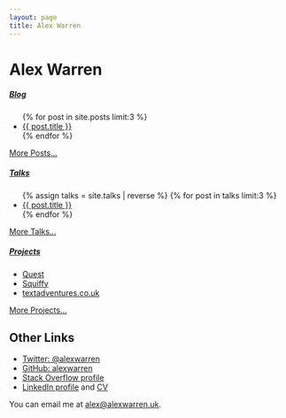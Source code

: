 ```yaml
---
layout: page
title: Alex Warren
---
```


<div class="jumbotron index-jumbotron">
    <h1 class="display-4">Alex Warren</h1>
</div>

<div class="row mb-5">
    <div class="col-md">
        <div class="card h-100 shadow">
            <div class="card-body h-100">
                <h5 class="card-title"><a href="/blog">Blog</a></h5>
                <ul>
                {% for post in site.posts limit:3 %}
                <li>
                <a href="{{ post.url }}">{{ post.title }}</a>
                </li>
                {% endfor %}
                </ul>
            </div>
            <div class="card-body">
                <a href="/blog" class="btn btn-primary">More Posts...</a>
            </div>
        </div>
    </div>
    <div class="col-md">
        <div class="card h-100 shadow">
            <div class="card-body h-100">
                <h5 class="card-title"><a href="/talks">Talks</a></h5>
                <ul>
                {% assign talks = site.talks | reverse %}
                {% for post in talks limit:3 %}
                <li>
                <a href="{{ post.url }}">{{ post.title }}</a>
                </li>
                {% endfor %}
                </ul>
            </div>
            <div class="card-body">
                <a href="/talks" class="btn btn-primary">More Talks...</a>
            </div>
        </div>
    </div>
    <div class="col-md">
        <div class="card h-100 shadow">
            <div class="card-body h-100">
                <h5 class="card-title"><a href="/projects">Projects</a></h5>
                <ul>
                    <li><a href="/projects/quest">Quest</a></li>
                    <li><a href="/projects/squiffy">Squiffy</a></li>
                    <li><a href="/projects/textadventures">textadventures.co.uk</a></li>
                </ul>
            </div>
            <div class="card-body">
                <a href="/projects" class="btn btn-primary">More Projects...</a>
            </div>
        </div>
    </div>
</div>

## Other Links

- [Twitter: @alexwarren](https://twitter.com/alexwarren)
- [GitHub: alexwarren](https://github.com/alexwarren)
- [Stack Overflow profile](https://stackoverflow.com/users/31280/alex-warren)
- [LinkedIn profile](https://www.linkedin.com/in/alexwarren/) and [CV](https://stackoverflow.com/cv/alexwarren)

You can email me at <alex@alexwarren.uk>.